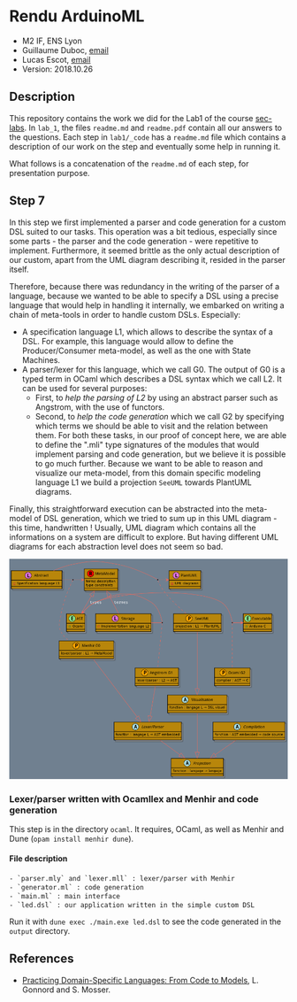 # Rendu ArduinoML

  * M2 IF, ENS Lyon
  * Guillaume Duboc, [email](mailto:guillaume.duboc@ens-lyon.fr)
  * Lucas Escot, [email](mailto:lucas.escot@ens-lyon.fr)
  * Version: 2018.10.26

## Description

This repository contains the work we did for the Lab1 of the course [sec-labs](github.com/mosser/sec-labs).
In `lab_1`, the files `readme.md` and `readme.pdf` contain all our answers to the questions.
Each step in `lab1/_code` has a `readme.md` file which contains a description of our work on the step 
and eventually some help in running it. 

What follows is a concatenation of the `readme.md` of each step, for presentation purpose.


## Step 7

In this step we first implemented a parser and code generation for 
a custom DSL suited to our tasks. This operation was a bit tedious, 
especially since some parts - the parser and the code generation - were
repetitive to implement. Furthermore, it seemed brittle as the only 
actual description of our custom, apart from the UML diagram describing 
it, resided in the parser itself.

Therefore, because there was redundancy in the writing of the parser of 
a language, because we wanted to be able to specify a DSL using a
precise language that would help in handling it internally, we embarked 
on writing a chain of meta-tools in order to handle custom DSLs. Especially:
- A specification language L1, which allows to describe the
syntax of a DSL. For example, this language would allow to 
define the Producer/Consumer meta-model, as well as the one with State Machines.
- A parser/lexer for this language, which we call G0. The output of G0 is 
a typed term in OCaml which describes a DSL syntax which we call L2.
It can be used for several purposes:
    - First, to _help the parsing of L2_ by using an abstract parser such
    as Angstrom, with the use of functors. 
    - Second, to _help the code generation_ which we call G2 by specifying
    which terms we should be able to visit and the relation between them. For both these 
    tasks, in our proof of concept here, we are able to define the ".mli" 
    type signatures of the modules that would implement parsing and 
    code generation, but we believe it is possible to go much further.
Because we want to be able to reason and visualize our meta-model,
from this domain specific modeling language L1 we build a projection 
`SeeUML` towards PlantUML diagrams. 

Finally, this straightforward execution can be abstracted into the 
meta-model of DSL generation, which we tried to sum up in this UML 
diagram - this time, handwritten ! Usually, UML diagram which contains
all the informations on a system are difficult to explore. But having
different UML diagrams for each abstraction level does not seem so bad.

![A meta-model of DSL generation](https://github.com/gliboc/sec-labs/blob/master/lab_1/figs/metadsl.png)


### Lexer/parser written with Ocamllex and Menhir and code generation

This step is in the directory `ocaml`.
It requires, OCaml, as well as Menhir and Dune (`opam install menhir dune`).

#### File description
    - `parser.mly` and `lexer.mll` : lexer/parser with Menhir
    - `generator.ml` : code generation
    - `main.ml` : main interface
    - `led.dsl` : our application written in the simple custom DSL

Run it with `dune exec ./main.exe led.dsl` to see the code generated in the
`output` directory.




## References

- [Practicing Domain-Specific Languages: From Code to Models](https://hal.archives-ouvertes.fr/hal-01865448/document), L. Gonnord and S. Mosser.

